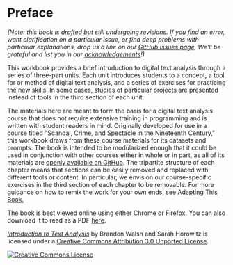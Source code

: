 # Preface

*(Note: this book is drafted but still undergoing revisions. If you find an error, want clarification on a particular issue, or find deep problems with particular explanations, drop us a line on our [GitHub issues page](https://github.com/bmw9t/introduction-to-text-analysis/issues). We'll be grateful and list you in our [acknowledgements](acknowledgements.md
)!)*

This workbook provides a brief introduction to digital text analysis through a series of three-part units. Each unit introduces students to a concept, a tool for or method of digital text analysis, and a series of exercises for practicing the new skills. In some cases, studies of particular projects are presented instead of tools in the third section of each unit. 

The materials here are meant to form the basis for a digital text analysis course that does not require extensive training in programming and is written with student readers in mind. Originally developed for use in a course titled "Scandal, Crime, and Spectacle in the Nineteenth Century," this workbook draws from these course materials for its datasets and prompts. The book is intended to be modularized enough that it could be used in conjunction with other courses either in whole or in part, as all of its materials are [openly available on GitHub](https://github.com/bmw9t/introduction-to-text-analysis). The tripartite structure of each chapter means that sections can be easily removed and replaced with different tools or content. In particular, we envision our course-specific exercises in the third section of each chapter to be removable. For more guidance on how to remix the work for your own ends, see [Adapting This Book.](/conclusion/adapting.md)

The book is best viewed online using either Chrome or Firefox. You can also download it to read as a PDF [here](https://www.gitbook.com/book/bmw9t/introduction-to-text-analysis/details).

<a xmlns:cc="http://creativecommons.org/ns#" href="https://bmw9t.gitbooks.io/introduction-to-text-analysis/content/index.html" property="cc:attributionName" rel="cc:attributionURL">*Introduction to Text Analysis*</a> by Brandon Walsh and Sarah Horowitz is licensed under a <a rel="license" href="http://creativecommons.org/licenses/by/3.0/">Creative Commons Attribution 3.0 Unported License</a>.

<a rel="license" href="http://creativecommons.org/licenses/by/3.0/"><img alt="Creative Commons License" style="border-width:0" src="https://i.creativecommons.org/l/by/3.0/80x15.png" /></a>
